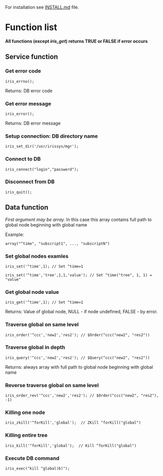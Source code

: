 For installation see [INSTALL.md](INSTALL.md) file.

# Function list

**All functions (except *iris_get*) returns TRUE or FALSE if error occurs**

## Service function

### Get error code

`iris_errno();`

Returns: DB error code

### Get error message

`iris_error();`

Returns: DB error message

### Setup connection: DB directory name

`iris_set_dir('/usr/irissys/mgr');`

### Connect to DB

`iris_connect("login","password");`

### Disconnect from DB

`iris_quit();`

## Data function

*First argument may be array.*
In this case this array contains full path to global node beginning with global name

Example:

`array("^time", "subscript1", ..., "subscriptN")`

### Set global nodes examles

`iris_set('^time',1); // Set ^time=1`

`iris_set('^time','tree',1,1,'value'); // Set ^time("tree", 1, 1) = "value"`

### Get global node value

`iris_get('^time',1); // Set ^time=1`

Returns: Value of global node, NULL - if node undefined, FALSE - by error.

### Traverse global on same level

`iris_order('^ccc','new2','res2'); // $Order(^ccc("new2", "res2"))`

### Traverse global in depth

`iris_query('^ccc','new2','res2'); // $Query(^ccc("new2", "res2"))`

Returns: always array with full path to global node beginning with global name

### Reverse traverse global on same level

`iris_order_rev('^ccc','new2','res2'); // $Order(^ccc("new2", "res2"), -1)`

### Killing one node

`iris_zkill('^forKill','global');  // ZKill ^forKill("global")`

### Killing entire tree

`iris_kill('^forKill','global');  // Kill ^forKill("global")`

### Execute DB command

`iris_exec("kill ^global(6)");`
